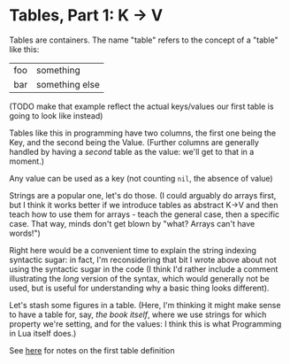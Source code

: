 # Tables, Part 1: K -> V

Tables are containers. The name "table" refers to the concept of a "table" like this:

<table>
<tr><td>foo</td><td>something</td></tr>
<tr><td>bar</td><td>something else</td></tr>
</table>

(TODO make that example reflect the actual keys/values our first table is going to look like instead)

Tables like this in programming have two columns, the first one being the Key, and the second being the Value. (Further columns are generally handled by having a *second* table as the value: we'll get to that in a moment.)

Any value can be used as a key (not counting `nil`, the absence of value)

Strings are a popular one, let's do those. (I could arguably do arrays first, but I think it works better if we introduce tables as abstract K->V and then teach how to use them for arrays - teach the general case, then a specific case. That way, minds don't get blown by "what? Arrays can't have words!")

Right here would be a convenient time to explain the string indexing syntactic sugar: in fact, I'm reconsidering that bit I wrote above about not using the syntactic sugar in the code (I think I'd rather include a comment illustrating the *long* version of the syntax, which would generally not be used, but is useful for understanding why a basic thing looks different).

Let's stash some figures in a table. (Here, I'm thinking it might make sense to have a table for, say, *the book itself*, where we use strings for which property we're setting, and for the values: I think this is what Programming in Lua itself does.)

See [here](3beec17d-c97c-4d21-9e81-f2764853ad20.md) for notes on the first table definition
